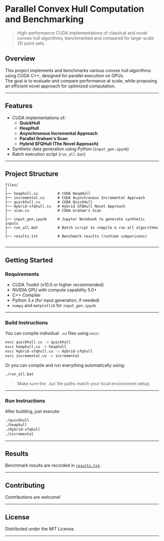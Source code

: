 # Parallel Convex Hull Computation and Benchmarking

> High-performance CUDA implementations of classical and novel convex hull algorithms, benchmarked and compared for large-scale 2D point sets.

## Overview

This project implements and benchmarks various convex hull algorithms using CUDA C++, designed for parallel execution on GPUs.  
The goal is to evaluate and compare performance at scale, while proposing an efficient novel approach for optimized computation.

---

## Features

- CUDA implementations of:
  - **QuickHull**
  - **HeapHull**
  - **Asynchronous Incremental Approach**
  - **Parallel Graham's Scan**
  - **Hybrid SFQHull (The Novel Approach)**
- Synthetic data generation using Python (`input_gen.ipynb`)
- Batch execution script (`run_all.bat`)
  
---

## Project Structure

```plaintext
files/
│
├── heaphull.cu         # CUDA HeapHull
├── incremental.cu      # CUDA Asynchronous Incremental Approach
├── quickhull.cu        # CUDA QuickHull
├── Hybrid-sfqhull.cu   # Hybrid SFQHull Novel Approach
├── scan.cu             # CUDA Graham's Scan
│
├── input_gen.ipynb     # Jupyter Notebook to generate synthetic inputs
├── run_all.bat         # Batch script to compile & run all algorithms
│
├── results.txt         # Benchmark results (runtime comparisons)
       
```

---

## Getting Started

### Requirements

- CUDA Toolkit (v10.0 or higher recommended)
- NVIDIA GPU with compute capability 5.0+
- C++ Compiler
- Python 3.x (for input generation, if needed)
- `numpy` and `matplotlib` for `input_gen.ipynb`

---

### Build Instructions

You can compile individual `.cu` files using `nvcc`:

```bash
nvcc quickhull.cu -o quickhull
nvcc heaphull.cu -o heaphull
nvcc Hybrid-sfqhull.cu -o Hybrid-sfqhull
nvcc incremental.cu -o incremental
```

Or you can compile and run everything automatically using:

```bash
./run_all.bat
```

>  Make sure the `.bat` file paths match your local environment setup.

---

### Run Instructions

After building, just execute:

```bash
./quickhull
./heaphull
./Hybrid-sfqhull
./incremental
```

---

##  Results

Benchmark results are recorded in [`results.txt`](./results.txt).

---

## Contributing

Contributions are welcome!

---

## License

Distributed under the MIT License.  

---
